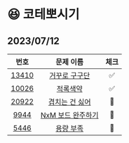 # 😆 코테뽀시기

## 2023/07/12

|                       번호                       |                        문제 이름                        | 체크 |
|:----------------------------------------------:|:---------------------------------------------------:|:--:|
| [13410](https://www.acmicpc.net/problem/13410) |  [거꾸로 구구단](https://www.acmicpc.net/problem/13410)   | ✅  | 
| [10026](https://www.acmicpc.net/problem/10026) |    [적록색약](https://www.acmicpc.net/problem/10026)    | ✅  |
| [20922](https://www.acmicpc.net/problem/20922) |  [겹치는 건 싫어](https://www.acmicpc.net/problem/20922)  | 🐢 |
|  [9944](https://www.acmicpc.net/problem/9944)  | [NxM 보드 완주하기](https://www.acmicpc.net/problem/9944) | 🐢 |
|  [5446](https://www.acmicpc.net/problem/5446)  |    [용량 부족](https://www.acmicpc.net/problem/5446)    | 🐢 |
